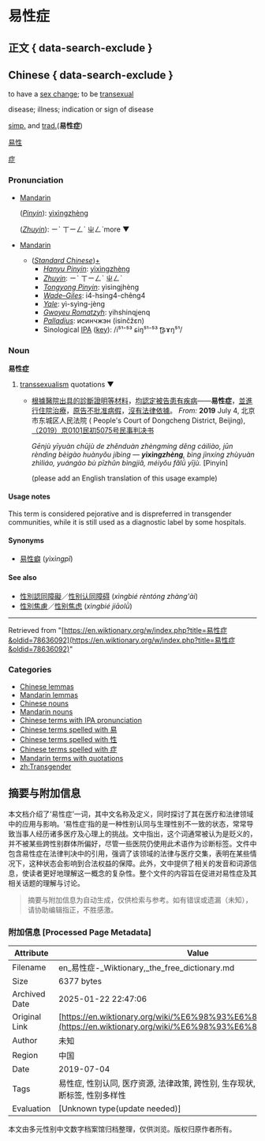 # 易性症

## 正文 { data-search-exclude }


## Chinese { data-search-exclude }

to have a [sex change](/wiki/sex_change "sex change"); to be [transexual](/wiki/transexual "transexual")

disease; illness; indication or sign of disease

[simp.](/wiki/Simplified_Chinese "Simplified Chinese") and [trad.](/wiki/Traditional_Chinese "Traditional Chinese")(**易性症**)

[易性](/wiki/%E6%98%93%E6%80%A7#Chinese "易性")

[症](/wiki/%E7%97%87#Chinese "症")

### Pronunciation

-   [Mandarin](https://en.wikipedia.org/wiki/Mandarin_Chinese "w:Mandarin Chinese")
    
    (_[Pinyin](https://en.wikipedia.org/wiki/Pinyin "w:Pinyin")_): [yìxìngzhèng](/wiki/y%C3%ACx%C3%ACngzh%C3%A8ng "yìxìngzhèng")
    
    (_[Zhuyin](https://en.wikipedia.org/wiki/Zhuyin "w:Zhuyin")_): ㄧˋ ㄒㄧㄥˋ ㄓㄥˋmore ▼
    
-   [Mandarin](https://en.wikipedia.org/wiki/Mandarin_Chinese "w:Mandarin Chinese")
    -   (_[Standard Chinese](https://en.wikipedia.org/wiki/Standard_Chinese "w:Standard Chinese")_)[+](https://en.wiktionary.org/w/index.php?title=Module%3Azh%2Fdata%2Fcmn-hom%2F4&action=edit)
        -   _[Hanyu Pinyin](https://en.wikipedia.org/wiki/Pinyin "w:Pinyin")_: [yìxìngzhèng](/wiki/y%C3%ACx%C3%ACngzh%C3%A8ng#Mandarin "yìxìngzhèng")
        -   _[Zhuyin](https://en.wikipedia.org/wiki/Zhuyin "w:Zhuyin")_: ㄧˋ ㄒㄧㄥˋ ㄓㄥˋ
        -   _[Tongyong Pinyin](https://en.wikipedia.org/wiki/Tongyong_Pinyin "w:Tongyong Pinyin")_: yìsìngjhèng
        -   _[Wade–Giles](https://en.wikipedia.org/wiki/Wade%E2%80%93Giles "w:Wade–Giles")_: i4\-hsing4\-chêng4
        -   _[Yale](https://en.wikipedia.org/wiki/Yale_romanization_of_Mandarin "w:Yale romanization of Mandarin")_: yì-syìng-jèng
        -   _[Gwoyeu Romatzyh](https://en.wikipedia.org/wiki/Gwoyeu_Romatzyh "w:Gwoyeu Romatzyh")_: yihshinqjenq
        -   _[Palladius](https://en.wikipedia.org/wiki/Cyrillization_of_Chinese "w:Cyrillization of Chinese")_: исинчжэн (isinčžɛn)
        -   Sinological [IPA](/wiki/Wiktionary:International_Phonetic_Alphabet "Wiktionary:International Phonetic Alphabet") ([key](/wiki/Appendix:Mandarin_pronunciation "Appendix:Mandarin pronunciation")): /i⁵¹⁻⁵³ ɕiŋ⁵¹⁻⁵³ ʈ͡ʂɤŋ⁵¹/

### Noun

**易性症**

1.  [transsexualism](https://en.wiktionary.org/wiki/transsexualism#English "transsexualism") quotations ▼
    -   [根據](/wiki/%E6%A0%B9%E6%93%9A#Chinese "根據")[醫院](/wiki/%E9%86%AB%E9%99%A2#Chinese "醫院")[出具](/wiki/%E5%87%BA%E5%85%B7#Chinese "出具")[的](/wiki/%E7%9A%84#Chinese "的")[診斷](/wiki/%E8%A8%BA%E6%96%B7#Chinese "診斷")[證明](/wiki/%E8%AD%89%E6%98%8E#Chinese "證明")[等](/wiki/%E7%AD%89#Chinese "等")[材料](/wiki/%E6%9D%90%E6%96%99#Chinese "材料")，[均](/wiki/%E5%9D%87#Chinese "均")[認定](/wiki/%E8%AA%8D%E5%AE%9A#Chinese "認定")[被告](/wiki/%E8%A2%AB%E5%91%8A#Chinese "被告")[患有](/wiki/%E6%82%A3%E6%9C%89#Chinese "患有")[疾病](/wiki/%E7%96%BE%E7%97%85#Chinese "疾病")——**易性症**，[並](/wiki/%E4%B8%A6#Chinese "並")[進行](/wiki/%E9%80%B2%E8%A1%8C#Chinese "進行")[住院](/wiki/%E4%BD%8F%E9%99%A2#Chinese "住院")[治療](/wiki/%E6%B2%BB%E7%99%82#Chinese "治療")，[原告](/wiki/%E5%8E%9F%E5%91%8A#Chinese "原告")[不](/wiki/%E4%B8%8D#Chinese "不")[批准](/wiki/%E6%89%B9%E5%87%86#Chinese "批准")[病假](/wiki/%E7%97%85%E5%81%87#Chinese "病假")，[沒有](/wiki/%E6%B2%92%E6%9C%89#Chinese "沒有")[法律](/wiki/%E6%B3%95%E5%BE%8B#Chinese "法律")[依據](/wiki/%E4%BE%9D%E6%93%9A#Chinese "依據")。 _From:_ **2019** July 4, 北京市东城区人民法院 ( People's Court of Dongcheng District, Beijing), [（2019）京0101民初5075号民事判决书](https://en.wikipedia.org/wiki/zh:s:%E5%8C%97%E4%BA%AC%E5%B8%82%E4%B8%9C%E5%9F%8E%E5%8C%BA%E4%BA%BA%E6%B0%91%E6%B3%95%E9%99%A2%EF%BC%882019%EF%BC%89%E4%BA%AC0101%E6%B0%91%E5%88%9D5075%E5%8F%B7%E6%B0%91%E4%BA%8B%E5%88%A4%E5%86%B3%E4%B9%A6 "w:zh:s:北京市东城区人民法院（2019）京0101民初5075号民事判决书")
        
        _Gēnjù yīyuàn chūjù de zhěnduàn zhèngmíng děng cáiliào, jūn rèndìng bèigào huànyǒu jíbìng — **yìxìngzhèng**, bìng jìnxíng zhùyuàn zhìliáo, yuángào bù pīzhǔn bìngjiǎ, méiyǒu fǎlǜ yījù._ \[Pinyin\]
        
        (please add an English translation of this usage example)

#### Usage notes

This term is considered pejorative and is dispreferred in transgender communities, while it is still used as a diagnostic label by some hospitals.

#### Synonyms

-   [易性癖](/wiki/%E6%98%93%E6%80%A7%E7%99%96#Chinese "易性癖") (_yìxìngpǐ_)

#### See also

-   [性別認同障礙](/wiki/%E6%80%A7%E5%88%A5%E8%AA%8D%E5%90%8C%E9%9A%9C%E7%A4%99#Chinese "性別認同障礙")／[性别认同障碍](/wiki/%E6%80%A7%E5%88%A5%E8%AE%A4%E5%90%8C%E9%9A%9C%E7%A2%8D#Chinese "性别认同障碍") (_xìngbié rèntóng zhàng'ài_)
-   [性別焦慮](/wiki/%E6%80%A7%E5%88%A5%E7%84%A6%E6%85%AE#Chinese "性別焦慮")／[性别焦虑](/wiki/%E6%80%A7%E5%88%A5%E7%84%A6%E8%99%91#Chinese "性别焦虑") (_xìngbié jiāolǜ_)

---

Retrieved from "[https://en.wiktionary.org/w/index.php?title=易性症&oldid=78636092](https://en.wiktionary.org/w/index.php?title=易性症&oldid=78636092)"

### Categories

-   [Chinese lemmas](/wiki/Category:Chinese_lemmas "Category:Chinese lemmas")
-   [Mandarin lemmas](/wiki/Category:Mandarin_lemmas "Category:Mandarin lemmas")
-   [Chinese nouns](/wiki/Category:Chinese_nouns "Category:Chinese nouns")
-   [Mandarin nouns](/wiki/Category:Mandarin_nouns "Category:Mandarin nouns")
-   [Chinese terms with IPA pronunciation](/wiki/Category:Chinese_terms_with_IPA_pronunciation "Category:Chinese terms with IPA pronunciation")
-   [Chinese terms spelled with 易](/wiki/Category:Chinese_terms_spelled_with_%E6%98%93 "Category:Chinese terms spelled with 易")
-   [Chinese terms spelled with 性](/wiki/Category:Chinese_terms_spelled_with_%E6%80%A7 "Category:Chinese terms spelled with 性")
-   [Chinese terms spelled with 症](/wiki/Category:Chinese_terms_spelled_with_%E7%97%87 "Category:Chinese terms spelled with 症")
-   [Mandarin terms with quotations](/wiki/Category:Mandarin_terms_with_quotations "Category:Mandarin terms with quotations")
-   [zh:Transgender](/wiki/Category:zh:Transgender "Category:zh:Transgender")
<!-- tcd_original_link https://en.wiktionary.org/wiki/%E6%98%93%E6%80%A7%E7%97%87 -->


## 摘要与附加信息

<!-- tcd_abstract -->
本文档介绍了‘易性症’一词，其中文名称及定义，同时探讨了其在医疗和法律领域中的应用与影响。‘易性症’指的是一种性别认同与生理性别不一致的状态，常常导致当事人经历诸多医疗及心理上的挑战。文中指出，这个词通常被认为是贬义的，并不被某些跨性别群体所偏好，尽管一些医院仍使用此术语作为诊断标签。文件中包含易性症在法律判决中的引用，强调了该领域的法律与医疗交集，表明在某些情况下，这种状态会影响到合法权益的保障。此外，文中提供了相关的发音和词源信息，使读者更好地理解这一概念的复杂性。整个文件的内容旨在促进对易性症及其相关话题的理解与讨论。
<!-- tcd_abstract_end -->

> 摘要与附加信息为自动生成，仅供检索与参考。如有错误或遗漏（未知），请协助编辑指正，不胜感激。

### 附加信息 [Processed Page Metadata]

| Attribute       | Value                                  |
|-----------------|----------------------------------------|
| Filename        | en_易性症-_Wiktionary,_the_free_dictionary.md                             |
| Size            | 6377 bytes                           |
| Archived Date   | 2025-01-22 22:47:06                             |
| Original Link   | [https://en.wiktionary.org/wiki/%E6%98%93%E6%80%A7%E7%97%87](https://en.wiktionary.org/wiki/%E6%98%93%E6%80%A7%E7%97%87)                       |
| Author          | 未知                               |
| Region          | 中国                               |
| Date            | 2019-07-04                                 |
| Tags            | 易性症, 性别认同, 医疗资源, 法律政策, 跨性别, 生存现状, 性别障碍, 性别焦虑, 诊断标签, 性别多样性                                 |
| Evaluation            | [Unknown type(update needed)]                                 |
<!-- tcd_table_end -->

本文由多元性别中文数字档案馆归档整理，仅供浏览。版权归原作者所有。
